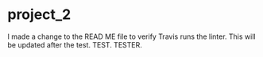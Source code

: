 # project_2

I made a change to the READ ME file to verify Travis runs the linter. This will be updated after the test. TEST. TESTER.